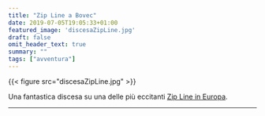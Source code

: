 ```yaml
---
title: "Zip Line a Bovec"
date: 2019-07-05T19:05:33+01:00
featured_image: 'discesaZipLine.jpg'
draft: false
omit_header_text: true
summary: ""
tags: ["avventura"]
---
```




{{< figure src="discesaZipLine.jpg" >}}

Una fantastica discesa su una delle più eccitanti [Zip Line in Europa](https://photos.google.com/share/AF1QipMopTi9bUpbs-R7N9uivSEaAsynUfhWT4b92gdWVBCHTLUfWhrVnxusQw5DIJoxMg/photo/AF1QipOAMQpsDJkLeOiJBYmKJ7yQxdFwcqui20YsxHnb?key=Q0JKYVhEc0EyRU4wOVZ5UE0zRlozal80aGw5dEhB).

---


